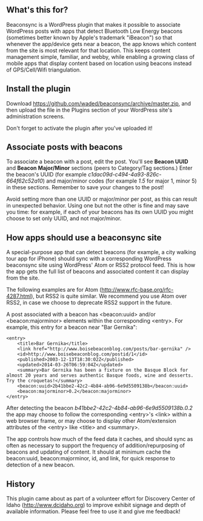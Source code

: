 What's this for?
---

Beaconsync is a WordPress plugin that makes it possible to associate WordPress posts with apps that
detect Bluetooth Low Energy beacons (sometimes better known by Apple's trademark "iBeacon") so that whenever the app/device gets near a beacon, the app knows which content from the site is most relevant for that location.
This keeps content management simple, familiar, and webby, while enabling a growing class of mobile apps
that display content based on location using beacons instead of GPS/Cell/Wifi triangulation.

Install the plugin
---
Download https://github.com/waded/beaconsync/archive/master.zip, and then upload the file in the Plugins section of your WordPress site's administration screens.

Don't forget to activate the plugin after you've uploaded it!

Associate posts with beacons
---

To associate a beacon with a post, edit the post. You'll see **Beacon UUID** and **Beacon Major/Minor** sections (peers to Category/Tag sections.) Enter the beacon's UUID (for example *c1dac09d-c494-4a93-826c-664f62c52a10*) and major/minor codes (for example *1.5* for major 1, minor 5) in these sections. Remember to save your changes to the post!

Avoid setting more than one UUID or major/minor per post, as this can result in unexpected behavior. Using one but not the other is fine and may save you time: for example, if each of your beacons has its own UUID you might choose to set only UUID, and not major/minor.

How apps should use a beaconsync site
---
A special-purpose app that can detect beacons (for example, a city walking tour app for iPhone) should sync with a corresponding WordPress beaconsync site using WordPress' Atom or RSS2 protocol feed. This is how the app gets the full list of beacons and associated content it can display from the site.

The following examples are for Atom (http://www.rfc-base.org/rfc-4287.html), but RSS2 is quite similar. We recommend you use Atom over RSS2, in case we choose to deprecate RSS2 support in the future.

A post associated with a beacon has &lt;beacon:uuid&gt; and/or &lt;beacon:majorminor&gt; elements within the corresponding &lt;entry&gt;. For example, this entry for a beacon near "Bar Gernika":

	<entry>
		<title>Bar Gernika</title>
		<link href="http://www.boisebeaconblog.com/posts/bar-gernika" />
		<id>http://www.boisebeaconblog.com/postid/1</id>
		<published>2003-12-13T18:30:02Z</published>
		<updated>2014-03-26T06:59:04Z</updated>
		<summary>Bar Gernika has been a fixture on the Basque Block for almost 20 years and serves authentic Basque foods, wine and desserts. Try the croquetas!</summary>
		<beacon:uuid>2b41bbe2-42c2-4b84-ab96-6e9d5509138b</beacon:uuid>
		<beacon:majorminor>0.2</beacon:majorminor>
	</entry>
  
After detecting the beacon *b41bbe2-42c2-4b84-ab96-6e9d5509138b.0.2* the app may choose to follow the corresponding &lt;entry&gt;'s &lt;link&gt; within a web browser frame, or may choose to display other Atom/extension attributes of the &lt;entry&gt; like &lt;title&gt; and &lt;summary&gt;.

The app controls how much of the feed data it caches, and should sync as often as necessary to support the frequency of addition/repurposing of beacons and updating of content. It should at minimum cache the beacon:uuid, beacon:majorminor, id, and link, for quick response to detection of a new beacon.

History
---

This plugin came about as part of a volunteer effort for Discovery Center of Idaho
(http://www.dcidaho.org) to improve exhibit signage and depth of available information. Please feel free to use it and give me feedback!
